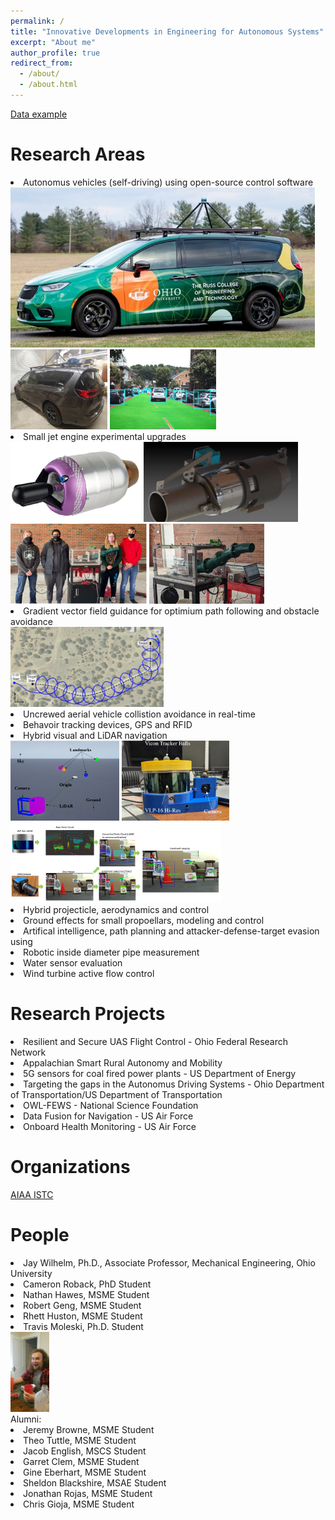 ```yaml
---
permalink: /
title: "Innovative Developments in Engineering for Autonomous Systems"
excerpt: "About me"
author_profile: true
redirect_from: 
  - /about/
  - /about.html
---
```

[Data example](data/1674155613.html)

Research Areas
======
<li>Autonomus vehicles (self-driving) using open-source control software</li>
<img src="images/OUVan2024.jpg" style="height:256px;">
<img src="images/van.jpg" style="height:128px;">
<img src="images/yolopathens.png" style="height:128px;">
<li>Small jet engine experimental upgrades</li>
<img src="images/jetengine.jpg" style="height:128px;">
<img src="images/jetcatthrustvector.png" style="height:128px;">
<img src="images/jetcatteam2021.png" style="height:128px;">
<img src="images/sductfinal.png" style="height:128px;">
<li>Gradient vector field guidance for optimium path following and obstacle avoidance</li>
<img src="images/vfcircumnavigate.png" style="height:128px;">
<li>Uncrewed aerial vehicle collistion avoidance in real-time</li>
<li>Behavoir tracking devices, GPS and RFID</li>
<li>Hybrid visual and LiDAR navigation</li>
<img src="images/lidar1.jpg" style="height:128px;">
<img src="images/lidar2.png" style="height:128px;">
<img src="images/travis_lidar_process.jpg" style="height:128px;">
<li>Hybrid projecticle, aerodynamics and control</li>
<li>Ground effects for small propoellars, modeling and control</li>
<li>Artifical intelligence, path planning and attacker-defense-target evasion using</li>
<li>Robotic inside diameter pipe measurement</li>
<li>Water sensor evaluation</li>
<li>Wind turbine active flow control</li>

Research Projects
======
<li>Resilient and Secure UAS Flight Control - Ohio Federal Research Network</li>
<li>Appalachian Smart Rural Autonomy and Mobility</li>
<li>5G sensors for coal fired power plants - US Department of Energy</li>
<li>Targeting the gaps in the Autonomus Driving Systems - Ohio Department of Transportation/US Department of Transportation</li>
<li>OWL-FEWS - National Science Foundation</li>
<li>Data Fusion for Navigation - US Air Force</li>
<li>Onboard Health Monitoring - US Air Force</li>

Organizations
======
[AIAA ISTC](https://aiaa-istc.github.io/)

People
======
<li>Jay Wilhelm, Ph.D., Associate Professor, Mechanical Engineering, Ohio University</li>
<li>Cameron Roback, PhD Student</li>
<li>Nathan Hawes, MSME Student</li>
<li>Robert Geng, MSME Student</li>
<!--<li>Cole Nuehart, MSME Student</li>-->
<li>Rhett Huston, MSME Student</li>
<li>Travis Moleski, Ph.D. Student </li>
<img src="images/travis.jpg" style="height:128px;">
<br>
Alumni:<br>
<li>Jeremy Browne, MSME Student</li>
<li>Theo Tuttle, MSME Student</li>
<li>Jacob English, MSCS Student</li>
<li>Garret Clem, MSME Student</li>
<li>Gine Eberhart, MSME Student</li>
<li>Sheldon Blackshire, MSAE Student</li>
<li>Jonathan Rojas, MSME Student</li>
<li>Chris Gioja, MSME Student</li>


